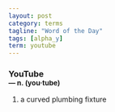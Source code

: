 ```yaml
---
layout: post
category: terms
tagline: "Word of the Day"
tags: [alpha_y]
term: youtube
---
```


<h3>YouTube<br/> <small>&mdash; n. (you<span>&middot;</span>tube)</small></h3>
<p><ol>
<li>a curved plumbing fixture</li>
</ol></p>
